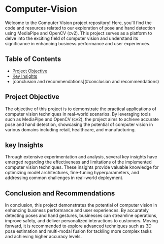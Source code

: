 # Computer-Vision
Welcome to the Computer Vision project repository! Here, you'll find the code and resources related to our exploration of pose and hand detection using MediaPipe and OpenCV (cv2). This project serves as a platform to delve into the exciting field of computer vision and understand its significance in enhancing business performance and user experiences.

## Table of Contents
- [Project Objective](#Project-objective)
- [Key Insights](#key-insights)
- [conclusion and recommendations](#conclusion and recommendations)

## Project Objective
The objective of this project is to demonstrate the practical applications of computer vision techniques in real-world scenarios. By leveraging tools such as MediaPipe and OpenCV (cv2), the project aims to achieve accurate pose and hand detection, showcasing the potential of computer vision in various domains including retail, healthcare, and manufacturing.

## key Insights
Through extensive experimentation and analysis, several key insights have emerged regarding the effectiveness and limitations of the implemented computer vision techniques. These insights provide valuable knowledge for optimizing model architectures, fine-tuning hyperparameters, and addressing common challenges in real-world deployment.

## Conclusion and Recommendations
In conclusion, this project demonstrates the potential of computer vision in enhancing business performance and user experiences. By accurately detecting poses and hand gestures, businesses can streamline operations, improve safety, and deliver personalized interactions to customers. Moving forward, it is recommended to explore advanced techniques such as 3D pose estimation and multi-modal fusion for tackling more complex tasks and achieving higher accuracy levels.
